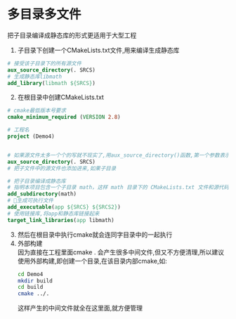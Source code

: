 # 多目录多文件
把子目录编译成静态库的形式更适用于大型工程  
1. 子目录下创建一个CMakeLists.txt文件,用来编译生成静态库
```cmake
# 接受该子目录下的所有源文件
aux_source_directory(. SRCS)
# 生成静态库libmath
add_library(libmath ${SRCS})
```

2. 在根目录中创建CMakeLists.txt
```cmake
# cmake最低版本号要求
cmake_minimum_required (VERSION 2.8)

# 工程名
project (Demo4)


# 如果源文件太多一个个的写就不现实了,用aux_source_directory()函数,第一个参数表示在哪个目录下,参数二表示创建一个变量来接受该目录下的所有源文件
aux_source_directory(. SRCS)
# 把子文件中的源文件也添加进来,如果子目录

# 把子目录编译成静态库
# 指明本项目包含一个子目录 math，这样 math 目录下的 CMakeLists.txt 文件和源代码也会被处理 。
add_subdirectory(math)
# 生成可执行文件
add_executable(app ${SRCS} ${SRCS2})
# 使用链接库,将app和静态库链接起来
target_link_libraries(app libmath)
```

3. 然后在根目录中执行cmake就会连同字目录中的一起执行
4. 外部构建  
    因为直接在工程里面cmake . 会产生很多中间文件,但又不方便清理,所以建议使用外部构建,即创建一个目录,在该目录内部cmake,如:
    ```bash
    cd Demo4
    mkdir build
    cd build
    cmake ../.
    ```
    这样产生的中间文件就全在这里面,就方便管理
